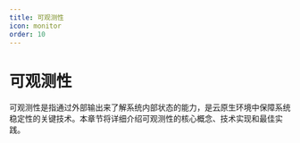 ```yaml
---
title: 可观测性
icon: monitor
order: 10
---
```


# 可观测性

可观测性是指通过外部输出来了解系统内部状态的能力，是云原生环境中保障系统稳定性的关键技术。本章节将详细介绍可观测性的核心概念、技术实现和最佳实践。
